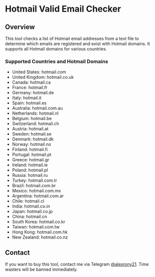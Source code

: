 # Hotmail Valid Email Checker

## Overview

This tool checks a list of Hotmail email addresses from a text file to determine which emails are registered and exist with Hotmail domains. It supports all Hotmail domains for various countries.

### Supported Countries and Hotmail Domains

- United States: hotmail.com
- United Kingdom: hotmail.co.uk
- Canada: hotmail.ca
- France: hotmail.fr
- Germany: hotmail.de
- Italy: hotmail.it
- Spain: hotmail.es
- Australia: hotmail.com.au
- Netherlands: hotmail.nl
- Belgium: hotmail.be
- Switzerland: hotmail.ch
- Austria: hotmail.at
- Sweden: hotmail.se
- Denmark: hotmail.dk
- Norway: hotmail.no
- Finland: hotmail.fi
- Portugal: hotmail.pt
- Greece: hotmail.gr
- Ireland: hotmail.ie
- Poland: hotmail.pl
- Russia: hotmail.ru
- Turkey: hotmail.com.tr
- Brazil: hotmail.com.br
- Mexico: hotmail.com.mx
- Argentina: hotmail.com.ar
- Chile: hotmail.cl
- India: hotmail.co.in
- Japan: hotmail.co.jp
- China: hotmail.cn
- South Korea: hotmail.co.kr
- Taiwan: hotmail.com.tw
- Hong Kong: hotmail.com.hk
- New Zealand: hotmail.co.nz

## Contact

If you want to buy this tool, contact me via Telegram [@alexrony21](https://t.me/alexrony21). Time wasters will be banned immediately.
